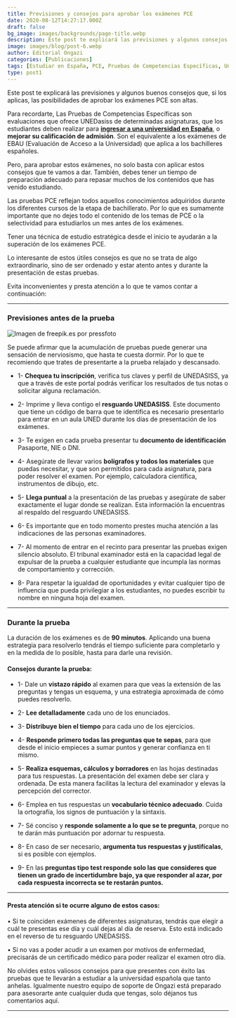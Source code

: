 ```yaml
---
title: Previsiones y consejos para aprobar los exámenes PCE
date: 2020-08-12T14:27:17.000Z
draft: false
bg_image: images/backgrounds/page-title.webp
description: Este post te explicará las previsiones y algunos consejos que, si los aplicas, las posibilidades de aprobar los exámenes PCE son altas.
image: images/blog/post-6.webp
author: Editorial Ongazi
categories: [Publicaciones]
tags: [Estudiar en España, PCE, Pruebas de Competencias Específicas, Universidad en España, Universidad Española]
type: post1
---
```


Este post te explicará las previsiones y algunos buenos consejos que, si los aplicas, las posibilidades de aprobar los exámenes PCE son altas.

Para recordarte, Las Pruebas de Competencias Específicas son evaluaciones que ofrece UNEDasiss de determinadas asignaturas, que los estudiantes deben realizar para <a href="https://ongazi.com/10-pasos-ingresar-a-una-universidad-espanola/" target="_blank">**ingresar a una universidad en España**</a>, o **mejorar su calificación de admisión**. Son el equivalente a los exámenes de EBAU (Evaluación de Acceso a la Universidad) que aplica a los bachilleres españoles.

Pero, para aprobar estos exámenes, no solo basta con aplicar estos consejos que te vamos a dar. También, debes tener un tiempo de preparación adecuado para repasar muchos de los contenidos que has venido estudiando.

Las pruebas PCE reflejan todos aquellos conocimientos adquiridos durante los diferentes cursos de la etapa de bachillerato. Por lo que es sumamente importante que no dejes todo el contenido de los temas de PCE o la selectividad para estudiarlos un mes antes de los exámenes.

Tener una técnica de estudio estratégica desde el inicio te ayudarán a la superación de los exámenes PCE.

Lo interesante de estos útiles consejos es que no se trata de algo extraordinario, sino de ser ordenado y estar atento antes y durante la presentación de estas pruebas.

Evita inconvenientes y presta atención a lo que te vamos contar a continuación:

* * *

### Previsiones antes de la prueba

![](/images/blog/post-6_1.webp "Imagen de freepik.es por pressfoto")

Se puede afirmar que la acumulación de pruebas puede generar una sensación de nerviosismo, que hasta te cuesta dormir. Por lo que te recomiendo que trates de presentarte a la prueba relajado y descansado.

-   1-  **Chequea tu inscripción**, verifica tus claves y perfil de UNEDASISS, ya que a través de este portal podrás verificar los resultados de tus notas o solicitar alguna reclamación.

-   2- Imprime y lleva contigo el **resguardo UNEDASISS**. Este documento que tiene un código de barra que te identifica es necesario presentarlo para entrar en un aula UNED durante los días de presentación de los exámenes.

-   3- Te exigen en cada prueba presentar tu **documento de identificación** Pasaporte, NIE o DNI.

-   4- Asegúrate de llevar varios **bolígrafos y todos los materiales** que puedas necesitar, y que son permitidos para cada asignatura, para poder resolver el examen. Por ejemplo, calculadora científica, instrumentos de dibujo, etc.

-   5- **Llega puntual** a la presentación de las pruebas y asegúrate de saber exactamente el lugar donde se realizan. Esta información la encuentras al respaldo del resguardo UNEDASISS.

-   6- Es importante que en todo momento prestes mucha atención a las indicaciones de las personas examinadores.

-   7- Al momento de entrar en el recinto para presentar las pruebas exigen silencio absoluto. El tribunal examinador está en la capacidad legal de expulsar de la prueba a cualquier estudiante que incumpla las normas de comportamiento y corrección.

-   8- Para respetar la igualdad de oportunidades y evitar cualquier tipo de influencia que pueda privilegiar a los estudiantes, no puedes escribir tu nombre en ninguna hoja del examen.

* * *

### Durante la prueba

La duración de los exámenes es de **90 minutos**. Aplicando una buena estrategia para resolverlo tendrás el tiempo suficiente para completarlo y en la medida de lo posible, hasta para darle una revisión.

#### Consejos durante la prueba:

-   1- Dale un **vistazo rápido** al examen para que veas la extensión de las preguntas y tengas un esquema, y una estrategia aproximada de cómo puedes resolverlo.

-   2- **Lee detalladamente** cada uno de los enunciados.

-   3- **Distribuye bien el tiempo** para cada uno de los ejercicios.

-   4- **Responde primero todas las preguntas que te sepas**, para que desde el inicio empieces a sumar puntos y generar confianza en ti mismo.

-   5- **Realiza esquemas, cálculos y borradores** en las hojas destinadas para tus respuestas. La presentación del examen debe ser clara y ordenada. De esta manera facilitas la lectura del examinador y elevas la percepción del corrector.

-   6- Emplea en tus respuestas un **vocabulario técnico adecuado**. Cuida la ortografía, los signos de puntuación y la sintaxis.

-   7- Sé conciso y **responde solamente a lo que se te pregunta**, porque no te darán más puntuación por adornar tu respuesta.

-   8- En caso de ser necesario, **argumenta tus respuestas y justifícalas**, si es posible con ejemplos.

-   9- En las **preguntas tipo test responde solo las que consideres que tienen un grado de incertidumbre bajo, ya que responder al azar, por cada respuesta incorrecta se te restarán puntos.**

* * *

#### Presta atención si te ocurre alguno de estos casos:

 • Si te coinciden exámenes de diferentes asignaturas, tendrás que elegir a cuál te presentas ese día y cuál dejas al día de reserva. Esto está indicado en el reverso de tu resguardo UNEDASISS.

 • Si no vas a poder acudir a un examen por motivos de enfermedad, precisarás de un certificado médico para poder realizar el examen otro día.

No olvides estos valiosos consejos para que presentes con éxito las pruebas que te llevarán a estudiar a la universidad española que tanto anhelas. Igualmente nuestro equipo de soporte de Ongazi está preparado para asesorarte ante cualquier duda que tengas, solo déjanos tus comentarios aquí.

* * *
